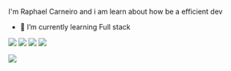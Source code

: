 I'm Raphael Carneiro and i am learn about how be a efficient dev 

- 🌱 I’m currently learning Full stack 
<div> 

  <a href="https://www.instagram.com/carneiro__" target="_blank"><img src="https://img.shields.io/badge/-Instagram-%23E4405F?style=for-the-badge&logo=instagram&logoColor=white" target="_blank"></a>
 <a href="https://discordapp.com/users/1011716999094735048" target="_blank"><img src="https://img.shields.io/badge/Discord-7289DA?style=for-the-badge&logo=discord&logoColor=white" target="_blank"></a> 
  <a href = "mailto:ojraphael2016@gmail.com"><img src="https://img.shields.io/badge/-Gmail-%23333?style=for-the-badge&logo=gmail&logoColor=white" target="_blank"></a>
  <a href="https://www.linkedin.com/in/raphaelkrneiro/" target="_blank"><img src="https://img.shields.io/badge/-LinkedIn-%230077B5?style=for-the-badge&logo=linkedin&logoColor=white" target="_blank"></a> 
  
</div>
<img src="https://i.gifer.com/origin/d5/d5b88b45655b89b33ff6d1dc2df982ff_w200.gif" target="_blank"></a> 
  

